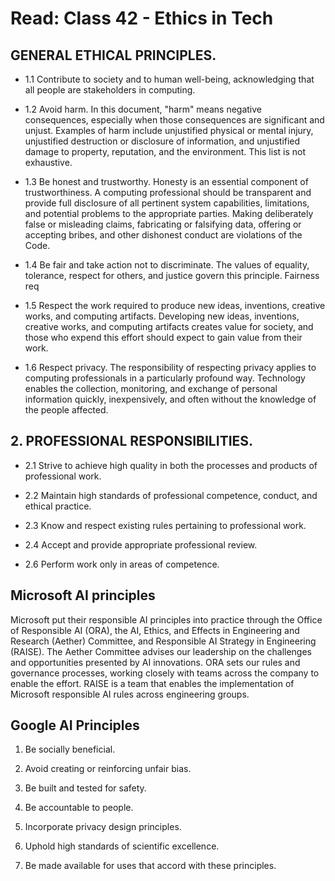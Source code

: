 # Read: Class 42 - Ethics in Tech


## GENERAL ETHICAL PRINCIPLES.

- 1.1 Contribute to society and to human well-being, acknowledging that all people are stakeholders in computing.

- 1.2 Avoid harm.
In this document, "harm" means negative consequences, especially when those consequences are significant and unjust. Examples of harm include unjustified physical or mental injury, unjustified destruction or disclosure of information, and unjustified damage to property, reputation, and the environment. This list is not exhaustive.


- 1.3 Be honest and trustworthy.
Honesty is an essential component of trustworthiness. A computing professional should be transparent and provide full disclosure of all pertinent system capabilities, limitations, and potential problems to the appropriate parties. Making deliberately false or misleading claims, fabricating or falsifying data, offering or accepting bribes, and other dishonest conduct are violations of the Code.


- 1.4 Be fair and take action not to discriminate.
The values of equality, tolerance, respect for others, and justice govern this principle. Fairness req


- 1.5 Respect the work required to produce new ideas, inventions, creative works, and computing artifacts.
Developing new ideas, inventions, creative works, and computing artifacts creates value for society, and those who expend this effort should expect to gain value from their work.


- 1.6 Respect privacy.
The responsibility of respecting privacy applies to computing professionals in a particularly profound way. Technology enables the collection, monitoring, and exchange of personal information quickly, inexpensively, and often without the knowledge of the people affected.


## 2. PROFESSIONAL RESPONSIBILITIES.

- 2.1 Strive to achieve high quality in both the processes and products of professional work.

- 2.2 Maintain high standards of professional competence, conduct, and ethical practice.

- 2.3 Know and respect existing rules pertaining to professional work.

- 2.4 Accept and provide appropriate professional review.

- 2.6 Perform work only in areas of competence.



## Microsoft AI principles

  Microsoft put their responsible AI principles into practice through the Office of Responsible AI (ORA), the AI, Ethics, and Effects in Engineering and Research (Aether) Committee, and Responsible AI Strategy in Engineering (RAISE).  The Aether Committee advises our leadership on the challenges and opportunities presented by AI innovations. ORA sets our rules and governance processes, working closely with teams across the company to enable the effort. RAISE is a team that enables the implementation of Microsoft responsible AI rules across engineering groups.


## Google AI Principles

1. Be socially beneficial. 

2. Avoid creating or reinforcing unfair bias.

3. Be built and tested for safety.

4. Be accountable to people.

5. Incorporate privacy design principles.

6. Uphold high standards of scientific excellence.

7. Be made available for uses that accord with these principles.  

